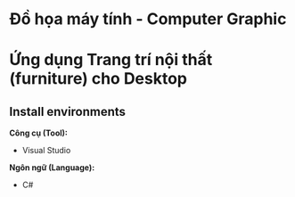 # Đồ họa máy tính - Computer Graphic
# Ứng dụng Trang trí nội thất (furniture) cho Desktop
## Install environments
**Công cụ (Tool):**<br>
* Visual Studio

**Ngôn ngữ (Language):**<br>
* C#

